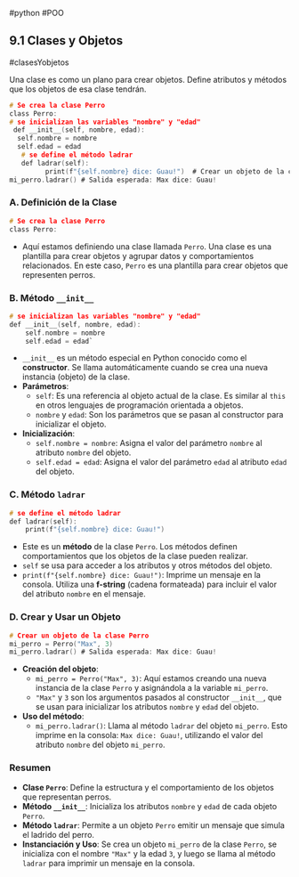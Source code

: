 
#python #POO

## 9.1 Clases y Objetos
#clasesYobjetos

Una clase es como un plano para crear objetos. Define atributos y métodos que los objetos de esa clase tendrán.

```C
# Se crea la clase Perro 
class Perro: 
# se inicializan las variables "nombre" y "edad"    
 def __init__(self, nombre, edad):        
  self.nombre = nombre         
  self.edad = edad         
   # se define el método ladrar     
   def ladrar(self):   
         print(f"{self.nombre} dice: Guau!")  # Crear un objeto de la clase Perro mi_perro = Perro("Max", 3) 
mi_perro.ladrar() # Salida esperada: Max dice: Guau!
```

### A. Definición de la Clase


```C
# Se crea la clase Perro 
class Perro:
```

- Aquí estamos definiendo una clase llamada `Perro`. Una clase es una plantilla para crear objetos y agrupar datos y comportamientos relacionados. En este caso, `Perro` es una plantilla para crear objetos que representen perros.

### B. Método `__init__`


```C
# se inicializan las variables "nombre" y "edad" 
def __init__(self, nombre, edad):
    self.nombre = nombre
    self.edad = edad`
```

- `__init__` es un método especial en Python conocido como el **constructor**. Se llama automáticamente cuando se crea una nueva instancia (objeto) de la clase.
- **Parámetros**:
    - `self`: Es una referencia al objeto actual de la clase. Es similar al `this` en otros lenguajes de programación orientada a objetos.
    - `nombre` y `edad`: Son los parámetros que se pasan al constructor para inicializar el objeto.
- **Inicialización**:
    - `self.nombre = nombre`: Asigna el valor del parámetro `nombre` al atributo `nombre` del objeto.
    - `self.edad = edad`: Asigna el valor del parámetro `edad` al atributo `edad` del objeto.

### C. Método `ladrar`


```C
# se define el método ladrar    
def ladrar(self):  
    print(f"{self.nombre} dice: Guau!")
```

- Este es un **método** de la clase `Perro`. Los métodos definen comportamientos que los objetos de la clase pueden realizar.
- `self` se usa para acceder a los atributos y otros métodos del objeto.
- `print(f"{self.nombre} dice: Guau!")`: Imprime un mensaje en la consola. Utiliza una **f-string** (cadena formateada) para incluir el valor del atributo `nombre` en el mensaje.

### D. Crear y Usar un Objeto


```c
# Crear un objeto de la clase Perro
mi_perro = Perro("Max", 3)
mi_perro.ladrar() # Salida esperada: Max dice: Guau!
```

- **Creación del objeto**:
    - `mi_perro = Perro("Max", 3)`: Aquí estamos creando una nueva instancia de la clase `Perro` y asignándola a la variable `mi_perro`.
    - `"Max"` y `3` son los argumentos pasados al constructor `__init__`, que se usan para inicializar los atributos `nombre` y `edad` del objeto.
- **Uso del método**:
    - `mi_perro.ladrar()`: Llama al método `ladrar` del objeto `mi_perro`. Esto imprime en la consola: `Max dice: Guau!`, utilizando el valor del atributo `nombre` del objeto `mi_perro`.

### Resumen

- **Clase `Perro`**: Define la estructura y el comportamiento de los objetos que representan perros.
- **Método `__init__`**: Inicializa los atributos `nombre` y `edad` de cada objeto `Perro`.
- **Método `ladrar`**: Permite a un objeto `Perro` emitir un mensaje que simula el ladrido del perro.
- **Instanciación y Uso**: Se crea un objeto `mi_perro` de la clase `Perro`, se inicializa con el nombre `"Max"` y la edad `3`, y luego se llama al método `ladrar` para imprimir un mensaje en la consola.